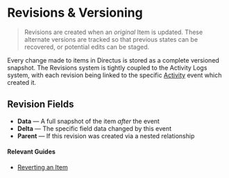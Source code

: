 # Revisions & Versioning

> Revisions are created when an _original_ Item is updated. These alternate versions are tracked so that previous states
> can be recovered, or potential edits can be staged.

Every change made to items in Directus is stored as a complete versioned snapshot. The Revisions system is tightly
coupled to the Activity Logs system, with each revision being linked to the specific
[Activity](/concepts/application/#activity-log) event which created it.

## Revision Fields

- **Data** — A full snapshot of the item _after_ the event
- **Delta** — The specific field data changed by this event
- **Parent** — If this revision was created via a nested relationship

<!-- @TODO ::: tip Customizing Version Data
Since versions store a full data snapshot and delta, the
`directus_revisions` collection can quickly grow quite large, increasing database size and
potentially decreasing performance. To remedy this, Directus allows
[configuring version scope](/concepts/app-overview) per collection to set the exact field data
saved.
:::

::: tip Creating Detached Versions

You can also create a new version for an item without saving the data to the parent item itself. This allows you to "stage" changes to an item that may already be live/published.

:::

-->

#### Relevant Guides

- [Reverting an Item](/guides/items/#reverting-an-item)

